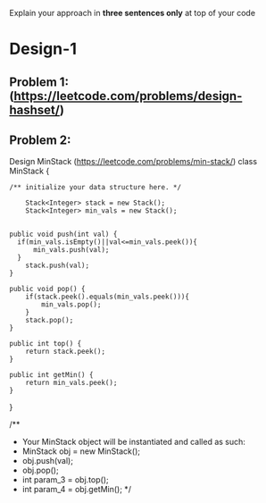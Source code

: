 Explain your approach in **three sentences only** at top of your code

# Design-1

## Problem 1:(https://leetcode.com/problems/design-hashset/)



## Problem 2:
Design MinStack (https://leetcode.com/problems/min-stack/)
class MinStack {

    /** initialize your data structure here. */
 
        Stack<Integer> stack = new Stack();
        Stack<Integer> min_vals = new Stack();
   
    
    public void push(int val) {
      if(min_vals.isEmpty()||val<=min_vals.peek()){
          min_vals.push(val);
      }  
        stack.push(val);
    }
    
    public void pop() {
        if(stack.peek().equals(min_vals.peek())){
            min_vals.pop();
        }
        stack.pop();
    }
    
    public int top() {
        return stack.peek();
    }
    
    public int getMin() {
        return min_vals.peek();
    }
}

/**
 * Your MinStack object will be instantiated and called as such:
 * MinStack obj = new MinStack();
 * obj.push(val);
 * obj.pop();
 * int param_3 = obj.top();
 * int param_4 = obj.getMin();
 */


